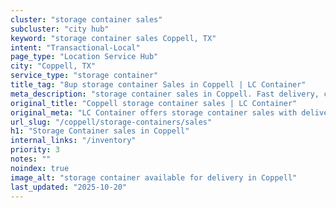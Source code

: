 ```yaml
---
cluster: "storage container sales"
subcluster: "city hub"
keyword: "storage container sales Coppell, TX"
intent: "Transactional-Local"
page_type: "Location Service Hub"
city: "Coppell, TX"
service_type: "storage container"
title_tag: "8up storage container Sales in Coppell | LC Container"
meta_description: "storage container sales in Coppell. Fast delivery, competitive pricing. Serving storage containers area. Quote ID: 5JN. Call (214) 524-4168 for your free quote today."
original_title: "Coppell storage container sales | LC Container"
original_meta: "LC Container offers storage container sales with delivery in Coppell, TX. Local. Fast quotes. Since 2003."
url_slug: "/coppell/storage-containers/sales"
h1: "Storage Container sales in Coppell"
internal_links: "/inventory"
priority: 3
notes: ""
noindex: true
image_alt: "storage container available for delivery in Coppell"
last_updated: "2025-10-20"
---
```


<!-- TODO: Add unique city/inventory copy, images, and internal links here. -->
